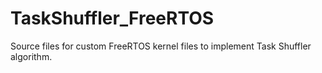 # TaskShuffler_FreeRTOS

Source files for custom FreeRTOS kernel files to implement Task Shuffler algorithm.
